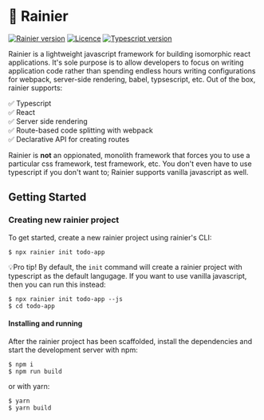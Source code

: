 # 🚠 Rainier

[![Rainier version](https://img.shields.io/github/package-json/v/markdstevens/rainier)]()
[![Licence](https://img.shields.io/github/license/markdstevens/rainier)](https://github.com/markdstevens/rainier/blob/master/LICENSE)
[![Typescript version](https://img.shields.io/github/package-json/dependency-version/markdstevens/rainier/dev/typescript)]()

Rainier is a lightweight javascript framework for building isomorphic react applications. It's sole purpose is to allow developers to focus on writing application code rather than spending endless hours writing configurations for webpack, server-side rendering, babel, typsescript, etc. Out of the box, rainier supports:

✅ Typescript <br />
✅ React <br />
✅ Server side rendering <br />
✅ Route-based code splitting with webpack <br />
✅ Declarative API for creating routes <br />

Rainier is **not** an oppionated, monolith framework that forces you to use a particular css framework, test framework, etc. You don't even have to use typescript if you don't want to; Rainier supports vanilla javascript as well.

## Getting Started

### Creating new rainier project

To get started, create a new rainier project using rainier's CLI:

```
$ npx rainier init todo-app
```

💡Pro tip! By default, the `init` command will create a rainier project with typescript as the default langugage. If you want to use vanilla javascript, then you can run this instead:

```
$ npx rainier init todo-app --js
$ cd todo-app
```

#### Installing and running

After the rainier project has been scaffolded, install the dependencies and start the development server with npm:

```
$ npm i
$ npm run build
```

or with yarn:

```
$ yarn
$ yarn build
```

